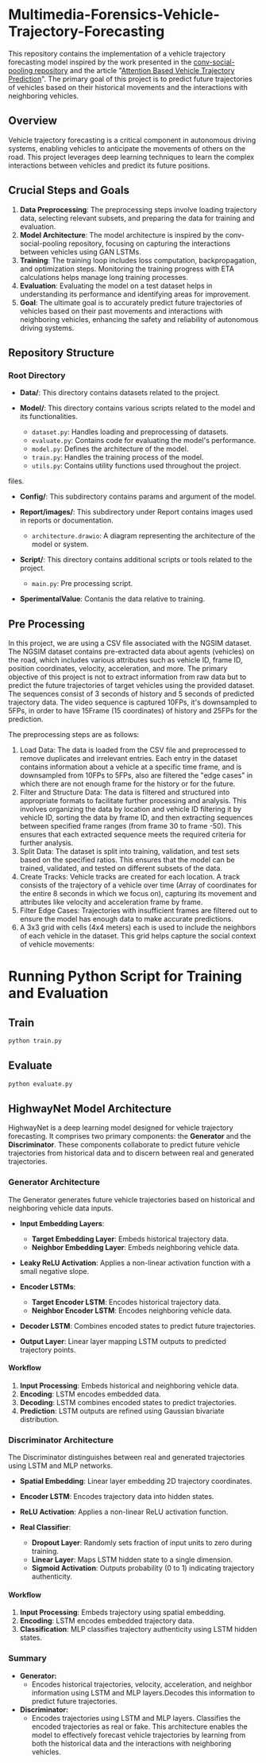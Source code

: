 # Multimedia-Forensics-Vehicle-Trajectory-Forecasting

This repository contains the implementation of a vehicle trajectory forecasting model inspired by the work presented in the [conv-social-pooling repository](https://github.com/nachiket92/conv-social-pooling/blob/master) and the article "[Attention Based Vehicle Trajectory Prediction](https://inria.hal.science/hal-02543967/document)". The primary goal of this project is to predict future trajectories of vehicles based on their historical movements and the interactions with neighboring vehicles.

## Overview

Vehicle trajectory forecasting is a critical component in autonomous driving systems, enabling vehicles to anticipate the movements of others on the road. This project leverages deep learning techniques to learn the complex interactions between vehicles and predict its future positions.

## Crucial Steps and Goals

1. **Data Preprocessing**: The preprocessing steps involve loading trajectory data, selecting relevant subsets, and preparing the data for training and evaluation.
2. **Model Architecture**: The model architecture is inspired by the conv-social-pooling repository, focusing on capturing the interactions between vehicles using GAN LSTMs.
3. **Training**: The training loop includes loss computation, backpropagation, and optimization steps. Monitoring the training progress with ETA calculations helps manage long training processes.
4. **Evaluation**: Evaluating the model on a test dataset helps in understanding its performance and identifying areas for improvement.
5. **Goal**: The ultimate goal is to accurately predict future trajectories of vehicles based on their past movements and interactions with neighboring vehicles, enhancing the safety and reliability of autonomous driving systems.

## Repository Structure

### Root Directory

- **Data/**: This directory contains datasets related to the project.
- **Model/**: This directory contains various scripts related to the model and its functionalities.

  - `dataset.py`: Handles loading and preprocessing of datasets.
  - `evaluate.py`: Contains code for evaluating the model's performance.
  - `model.py`: Defines the architecture of the model.
  - `train.py`: Handles the training process of the model.
  - `utils.py`: Contains utility functions used throughout the project.

 files.

- **Config/**: This subdirectory contains params and argument of the model.
- **Report/images/**: This subdirectory under Report contains images used in reports or documentation.

  - `architecture.drawio`: A diagram representing the architecture of the model or system.
- **Script/**: This directory contains additional scripts or tools related to the project.

  - `main.py`: Pre processing script.
- **SperimentalValue**: Contanis the data relative to training.

## Pre Processing

In this project, we are using a CSV file associated with the NGSIM dataset. The NGSIM dataset contains pre-extracted data about agents (vehicles) on the road, which includes various attributes such as vehicle ID, frame ID, position coordinates, velocity, acceleration, and more. The primary objective of this project is not to extract information from raw data but to predict the future trajectories of target vehicles using the provided dataset. The sequences consist of 3 seconds of history and 5 seconds of predicted trajectory data. The video sequence is captured 10FPs, it's downsampled to 5FPs, in order to have 15Frame (15 coordinates) of history and 25FPs for the prediction.

The preprocessing steps are as follows:

1. Load Data: The data is loaded from the CSV file and preprocessed to remove duplicates and irrelevant entries. Each entry in the dataset contains information about a vehicle at a specific time frame, and is downsampled from 10FPs to 5FPs, also are filtered the "edge cases" in which there are not enough frame for the history or for the future.
2. Filter and Structure Data: The data is filtered and structured into appropriate formats to facilitate further processing and analysis. This involves organizing the data by location and vehicle ID filtering it by vehicle ID, sorting the data by frame ID, and then extracting sequences between specified frame ranges (from frame 30 to frame -50). This ensures that each extracted sequence meets the required criteria for further analysis.
3. Split Data: The dataset is split into training, validation, and test sets based on the specified ratios. This ensures that the model can be trained, validated, and tested on different subsets of the data.
4. Create Tracks: Vehicle tracks are created for each location. A track consists of the trajectory of a vehicle over time (Array of coordinates for the entire 8 seconds in which we focus on), capturing its movement and attributes like velocity and acceleration frame by frame.
5. Filter Edge Cases: Trajectories with insufficient frames are filtered out to ensure the model has enough data to make accurate predictions.
6. A 3x3 grid with cells (4x4 meters) each is used to include the neighbors of each vehicle in the dataset. This grid helps capture the social context of vehicle movements:

<!-- ## Extraction From Video Sequence
For completeness, we have also considered a model based on YOLO for extracting information from video sequences. YOLO is a state-of-the-art, real-time object detection system that can identify and locate multiple objects in video frames with high accuracy. -->

# Running Python Script for Training and Evaluation

## Train

```bash
python train.py
```

## Evaluate

```bash
python evaluate.py
```

## HighwayNet Model Architecture

HighwayNet is a deep learning model designed for vehicle trajectory forecasting. It comprises two primary components: the **Generator** and the **Discriminator**. These components collaborate to predict future vehicle trajectories from historical data and to discern between real and generated trajectories.

### Generator Architecture

The Generator generates future vehicle trajectories based on historical and neighboring vehicle data inputs.

- **Input Embedding Layers**:

  - **Target Embedding Layer**: Embeds historical trajectory data.
  - **Neighbor Embedding Layer**: Embeds neighboring vehicle data.
- **Leaky ReLU Activation**: Applies a non-linear activation function with a small negative slope.
- **Encoder LSTMs**:

  - **Target Encoder LSTM**: Encodes historical trajectory data.
  - **Neighbor Encoder LSTM**: Encodes neighboring vehicle data.
- **Decoder LSTM**: Combines encoded states to predict future trajectories.
- **Output Layer**: Linear layer mapping LSTM outputs to predicted trajectory points.

#### Workflow

1. **Input Processing**: Embeds historical and neighboring vehicle data.
2. **Encoding**: LSTM encodes embedded data.
3. **Decoding**: LSTM combines encoded states to predict trajectories.
4. **Prediction**: LSTM outputs are refined using Gaussian bivariate distribution.

### Discriminator Architecture

The Discriminator distinguishes between real and generated trajectories using LSTM and MLP networks.

- **Spatial Embedding**: Linear layer embedding 2D trajectory coordinates.
- **Encoder LSTM**: Encodes trajectory data into hidden states.
- **ReLU Activation**: Applies a non-linear ReLU activation function.
- **Real Classifier**:

  - **Dropout Layer**: Randomly sets fraction of input units to zero during training.
  - **Linear Layer**: Maps LSTM hidden state to a single dimension.
  - **Sigmoid Activation**: Outputs probability (0 to 1) indicating trajectory authenticity.

#### Workflow

1. **Input Processing**: Embeds trajectory using spatial embedding.
2. **Encoding**: LSTM encodes embedded trajectory data.
3. **Classification**: MLP classifies trajectory authenticity using LSTM hidden states.

### Summary

- **Generator:**
  - Encodes historical trajectories, velocity, acceleration, and neighbor information using LSTM and MLP layers.Decodes this information to predict future trajectories.
- **Discriminator:**
  - Encodes trajectories using LSTM and MLP layers.
    Classifies the encoded trajectories as real or fake.
    This architecture enables the model to effectively forecast vehicle trajectories by learning from both the historical data and the interactions with neighboring vehicles.
